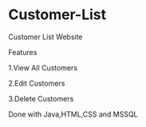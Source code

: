 # Customer-List

Customer List Website 

Features

1.View All Customers

2.Edit Customers

3.Delete Customers

Done with Java,HTML,CSS and MSSQL
